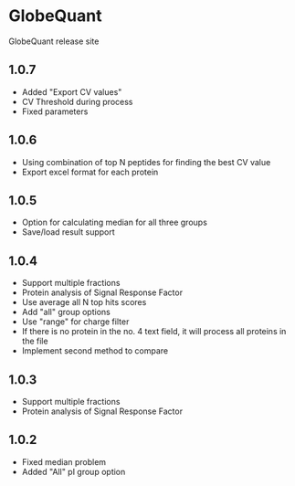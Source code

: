# GlobeQuant
GlobeQuant release site

## 1.0.7
* Added "Export CV values"
* CV Threshold during process
* Fixed parameters

## 1.0.6
* Using combination of top N peptides for finding the best CV value
* Export excel format for each protein

## 1.0.5
* Option for calculating median for all three groups
* Save/load result support

## 1.0.4
* Support multiple fractions
* Protein analysis of Signal Response Factor
* Use average all N top hits scores
* Add "all" group options
* Use "range" for charge filter
* If there is no protein in the no. 4 text field, it will process all proteins in the file
* Implement second method to compare

## 1.0.3
* Support multiple fractions
* Protein analysis of Signal Response Factor

## 1.0.2
* Fixed median problem
* Added "All" pI group option
